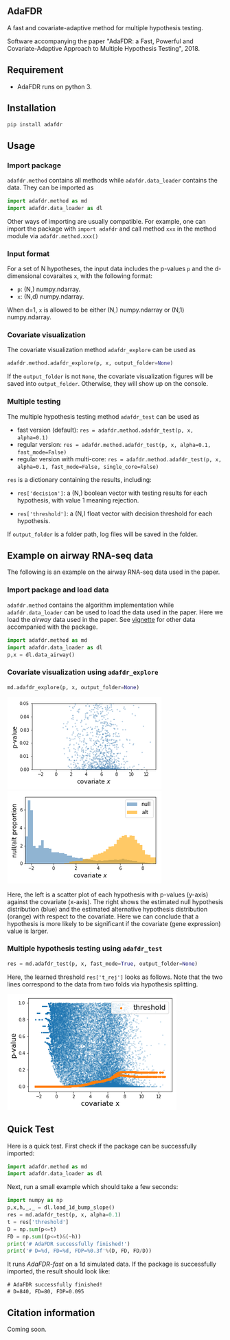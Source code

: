 ## AdaFDR
A fast and covariate-adaptive method for multiple hypothesis testing. 

Software accompanying the paper "AdaFDR: a Fast, Powerful and Covariate-Adaptive Approach to Multiple Hypothesis Testing", 2018.

## Requirement
* AdaFDR runs on python 3.

## Installation
```
pip install adafdr
```

## Usage
### Import package
`adafdr.method` contains all methods while `adafdr.data_loader` contains the data.
They can be imported as 
```python
import adafdr.method as md
import adafdr.data_loader as dl
```
Other ways of importing are usually compatible. For example, one can import the package with `import adafdr`
and call method `xxx` in the method module via `adafdr.method.xxx()`

### Input format
For a set of N hypotheses, the input data includes the p-values `p` and the d-dimensional covaraites `x`, 
with the following format:

* `p`: (N,) numpy.ndarray.
* `x`: (N,d) numpy.ndarray. 

When d=1, `x` is allowed to be either (N,) numpy.ndarray 
or (N,1) numpy.ndarray.

### Covariate visualization
The covariate visualization method `adafdr_explore` can be used as 
```python
adafdr.method.adafdr_explore(p, x, output_folder=None)
```
If the `output_folder` is not `None`, the covariate visualization figures will be 
saved into `output_folder`. Otherwise, they will show up on the console.

### Multiple testing
The multiple hypothesis testing method `adafdr_test` can be used as 
* fast version (default): `res = adafdr.method.adafdr_test(p, x, alpha=0.1)`
* regular version: `res = adafdr.method.adafdr_test(p, x, alpha=0.1, fast_mode=False)`
* regular version with multi-core: `res = adafdr.method.adafdr_test(p, x, alpha=0.1, fast_mode=False, single_core=False)`

`res` is a dictionary containing the results, including:
* `res['decision']`: a (N,) boolean vector with testing results for each hypothesis, with value 1 meaning rejection.
<!-- * `res['n_rej']`: the number of rejections (on each fold). -->
* `res['threshold']`: a (N,) float vector with decision threshold for each hypothesis.
<!--* `res['theta']`: a list of learned parameters. -->
If `output_folder` is a folder path, log files will be saved in the folder. 

## Example on airway RNA-seq data
The following is an example on the airway RNA-seq data
used in the paper.
### Import package and load data
`adafdr.method` contains the algorithm implementation while `adafdr.data_loader` can be 
used to load the data used in the paper. Here we load the *airway* data used in the paper.
See [vignette](./vignette) for other data accompanied with the package. 
```python
import adafdr.method as md
import adafdr.data_loader as dl
p,x = dl.data_airway()
```

### Covariate visualization using `adafdr_explore`
```python
md.adafdr_explore(p, x, output_folder=None)
```

![p_scatter](https://raw.githubusercontent.com/martinjzhang/adafdr/master/images/explore_p_feature_1.png ) 
![ratio](https://raw.githubusercontent.com/martinjzhang/adafdr/master/images/explore_ratio_feature_1.png )

Here, the left is a scatter plot of each hypothesis with p-values (y-axis) against the covariate (x-axis). 
The right shows the estimated null hypothesis distribution (blue) and the estimated alternative hypothesis 
distribution (orange) with respect to the covariate. Here we can conclude that a hypothesis is more likely
to be significant if the covariate (gene expression) value is larger.

### Multiple hypothesis testing using `adafdr_test`
```python
res = md.adafdr_test(p, x, fast_mode=True, output_folder=None)
```

Here, the learned threshold `res['t_rej']` looks as follows. Note that the two lines correspond to the data from two folds via
hypothesis splitting.

![p_scatter](https://raw.githubusercontent.com/martinjzhang/adafdr/master/images/threshold.png)

## Quick Test
<!-- ### Basic test -->
Here is a quick test. First check if the package can be successfully imported:
```python
import adafdr.method as md
import adafdr.data_loader as dl
```
Next, run a small example which should take a few seconds:
```python
import numpy as np
p,x,h,_,_ = dl.load_1d_bump_slope()
res = md.adafdr_test(p, x, alpha=0.1)
t = res['threshold']
D = np.sum(p<=t)
FD = np.sum((p<=t)&(~h))
print('# AdaFDR successfully finished!')
print('# D=%d, FD=%d, FDP=%0.3f'%(D, FD, FD/D))
```
It runs *AdaFDR-fast* on a 1d simulated data. If the package is successfully imported, 
the result should look like:
```
# AdaFDR successfully finished! 
# D=840, FD=80, FDP=0.095
```

<!-- 
### Compatibility testing for multi-core processing
*AdaFDR* also offers a multi-core version where the hypotheses from the two folds 
are processed in parallel. Due to some compatibility issues (of `PyTorch` and `multiprocessing`),
in some rare cases the machine will get stuck when running the regular version of *adafdr_test* 
with multi-core processing (the fast version is always fine). To check it, run the following 

```python
import adafdr.method as md
import adafdr.data_loader as dl
import numpy as np
p,x,h,_,_ = dl.load_1d_bump_slope()
n_rej,t_rej,theta = md.adafdr_test(p, x, alpha=0.1, fast_mode=False, single_core=False)
D = np.sum(p<=t_rej)
FD = np.sum((p<=t_rej)&(~h))
print('# AdaFDR successfully finished!')
print('# D=%d, FD=%d, FDP=%0.3f'%(D, FD, FD/D))
```

If the machine is compatible with the multi-core processing, the following output will show up within a minute or two:
```
# AdaFDR successfully finished! 
# D=819, FD=75, FDP=0.092
```
If nothing shows up in more than 3 minutes, then the machine is not compatible with 
multi-core processing. Then it is recommended to use `md.adafdr_test(p, x, alpha=0.1)` 
for the fast version and `md.adafdr_test(p, x, alpha=0.1, fast_mode=False)` for the regular 
version with single-core processing.
-->

## Citation information
Coming soon.
